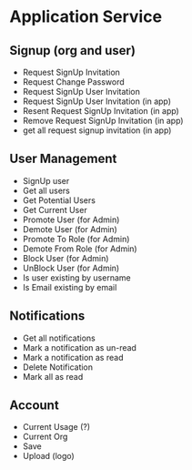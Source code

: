 # Application Service

## Signup (org and user)

- Request SignUp Invitation
- Request Change Password
- Request SignUp User Invitation
- Request SignUp User Invitation (in app)
- Resent Request SignUp Invitation (in app)
- Remove Request SignUp Invitation (in app)
- get all request signup invitation (in app)

## User Management

- SignUp user
- Get all users
- Get Potential Users
- Get Current User
- Promote User (for Admin)
- Demote User (for Admin)
- Promote To Role (for Admin)
- Demote From Role (for Admin)
- Block User (for Admin)
- UnBlock User (for Admin)
- Is user existing by username
- Is Email existing by email

## Notifications

- Get all notifications
- Mark a notification as un-read
- Mark a notification as read
- Delete Notification
- Mark all as read

## Account

- Current Usage (?)
- Current Org
- Save
- Upload (logo)

